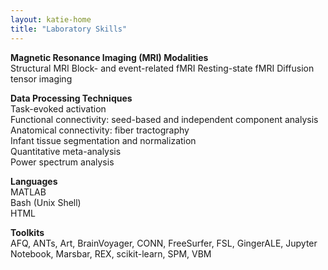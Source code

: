 ```yaml
---
layout: katie-home
title: "Laboratory Skills"
---
```


<span style="font-weight: bold; font-size:1em;">Magnetic Resonance Imaging (MRI) Modalities</span>  
Structural MRI
Block- and event-related fMRI
Resting-state fMRI
Diffusion tensor imaging

<span style="font-weight: bold; font-size:1em;">Data Processing Techniques</span>  
Task-evoked activation  
Functional connectivity: seed-based and independent component analysis  
Anatomical connectivity: fiber tractography  
Infant tissue segmentation and normalization  
Quantitative meta-analysis  
Power spectrum analysis

<span style="font-weight: bold; font-size:1em;">Languages</span>  
MATLAB  
Bash (Unix Shell)  
HTML  

<span style="font-weight: bold; font-size:1em;">Toolkits</span>  
AFQ, ANTs, Art, BrainVoyager, CONN, FreeSurfer, FSL, GingerALE, Jupyter Notebook, Marsbar, REX, scikit-learn, SPM, VBM
